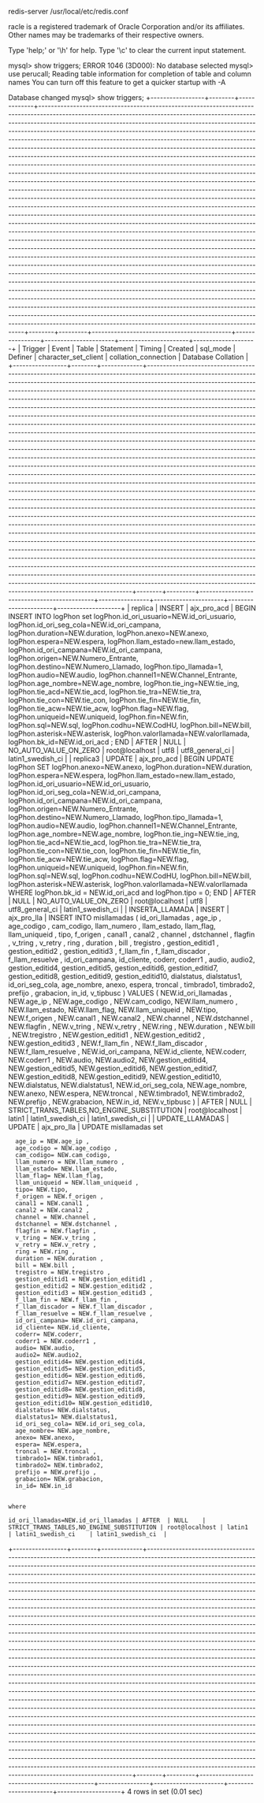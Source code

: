 redis-server /usr/local/etc/redis.conf

racle is a registered trademark of Oracle Corporation and/or its
affiliates. Other names may be trademarks of their respective
owners.

Type 'help;' or '\h' for help. Type '\c' to clear the current input statement.

mysql> show triggers;
ERROR 1046 (3D000): No database selected
mysql> use perucall;
Reading table information for completion of table and column names
You can turn off this feature to get a quicker startup with -A

Database changed
mysql> show triggers;
+-----------------+--------+-------------+-------------------------------------------------------------------------------------------------------------------------------------------------------------------------------------------------------------------------------------------------------------------------------------------------------------------------------------------------------------------------------------------------------------------------------------------------------------------------------------------------------------------------------------------------------------------------------------------------------------------------------------------------------------------------------------------------------------------------------------------------------------------------------------------------------------------------------------------------------------------------------------------------------------------------------------------------------------------------------------------------------------------------------------------------------------------------------------------------------------------------------------------------------------------------------------------------------------------------------------------------------------------------------------------------------------------------------------------------------------------------------------------------------------------------------------------------------------------------------------------------------------------------------------------------------------------------------------------------------------------------------------------------------------------------------------------------------------------------------------------------------------------------------------------------------------------------------------------------------------------------------------------------------------------------------------------------------------------------------------------------------------------------------------------------------------------------------------------------------------------------------------------------------------------------------------+--------+---------+--------------------------------------------+----------------+----------------------+----------------------+--------------------+
| Trigger         | Event  | Table       | Statement                                                                                                                                                                                                                                                                                                                                                                                                                                                                                                                                                                                                                                                                                                                                                                                                                                                                                                                                                                                                                                                        | Timing | Created | sql_mode                                   | Definer        | character_set_client | collation_connection | Database Collation |
+-----------------+--------+-------------+-------------------------------------------------------------------------------------------------------------------------------------------------------------------------------------------------------------------------------------------------------------------------------------------------------------------------------------------------------------------------------------------------------------------------------------------------------------------------------------------------------------------------------------------------------------------------------------------------------------------------------------------------------------------------------------------------------------------------------------------------------------------------------------------------------------------------------------------------------------------------------------------------------------------------------------------------------------------------------------------------------------------------------------------------------------------------------------------------------------------------------------------------------------------------------------------------------------------------------------------------------------------------------------------------------------------------------------------------------------------------------------------------------------------------------------------------------------------------------------------------------------------------------------------------------------------------------------------------------------------------------------------------------------------------------------------------------------------------------------------------------------------------------------------------------------------------------------------------------------------------------------------------------------------------------------------------------------------------------------------------------------------------------------------------------------------------------------------------------------------------------------------------------------------------------------+--------+---------+--------------------------------------------+----------------+----------------------+----------------------+--------------------+
| replica         | INSERT | ajx_pro_acd | BEGIN
    INSERT INTO logPhon set
     logPhon.id_ori_usuario=NEW.id_ori_usuario,
     logPhon.id_ori_seg_cola=NEW.id_ori_campana,
     logPhon.duration=NEW.duration,
     logPhon.anexo=NEW.anexo,
     logPhon.espera=NEW.espera,
     logPhon.llam_estado=new.llam_estado,
     logPhon.id_ori_campana=NEW.id_ori_campana,
     logPhon.origen=NEW.Numero_Entrante,
     logPhon.destino=NEW.Numero_Llamado,
     logPhon.tipo_llamada=1,
     logPhon.audio=NEW.audio,
     logPhon.channel1=NEW.Channel_Entrante,
     logPhon.age_nombre=NEW.age_nombre,
     logPhon.tie_ing=NEW.tie_ing,
     logPhon.tie_acd=NEW.tie_acd,
     logPhon.tie_tra=NEW.tie_tra,
     logPhon.tie_con=NEW.tie_con,
     logPhon.tie_fin=NEW.tie_fin,
     logPhon.tie_acw=NEW.tie_acw,
     logPhon.flag=NEW.flag,
     logPhon.uniqueid=NEW.uniqueid,
     logPhon.fin=NEW.fin,
     logPhon.sql=NEW.sql,
     logPhon.codhu=NEW.CodHU,
     logPhon.bill=NEW.bill,
     logPhon.asterisk=NEW.asterisk,
     logPhon.valorllamada=NEW.valorllamada,
     logPhon.bk_id=NEW.id_ori_acd ;
  END | AFTER  | NULL    | NO_AUTO_VALUE_ON_ZERO                      | root@localhost | utf8                 | utf8_general_ci      | latin1_swedish_ci  |
| replica3        | UPDATE | ajx_pro_acd | BEGIN
    UPDATE logPhon SET
     logPhon.anexo=NEW.anexo,
     logPhon.duration=NEW.duration,
     logPhon.espera=NEW.espera,
     logPhon.llam_estado=new.llam_estado,
     logPhon.id_ori_usuario=NEW.id_ori_usuario,
     logPhon.id_ori_seg_cola=NEW.id_ori_campana,
     logPhon.id_ori_campana=NEW.id_ori_campana,
     logPhon.origen=NEW.Numero_Entrante,
     logPhon.destino=NEW.Numero_Llamado,
     logPhon.tipo_llamada=1,
     logPhon.audio=NEW.audio,
     logPhon.channel1=NEW.Channel_Entrante,
     logPhon.age_nombre=NEW.age_nombre,
     logPhon.tie_ing=NEW.tie_ing,
     logPhon.tie_acd=NEW.tie_acd,
     logPhon.tie_tra=NEW.tie_tra,
     logPhon.tie_con=NEW.tie_con,
     logPhon.tie_fin=NEW.tie_fin,
     logPhon.tie_acw=NEW.tie_acw,
     logPhon.flag=NEW.flag,
     logPhon.uniqueid=NEW.uniqueid,
     logPhon.fin=NEW.fin,
     logPhon.sql=NEW.sql,
     logPhon.codhu=NEW.CodHU,
     logPhon.bill=NEW.bill,
     logPhon.asterisk=NEW.asterisk,
     logPhon.valorllamada=NEW.valorllamada
   WHERE logPhon.bk_id = NEW.id_ori_acd and logPhon.tipo = 0;
  END | AFTER  | NULL    | NO_AUTO_VALUE_ON_ZERO                      | root@localhost | utf8                 | utf8_general_ci      | latin1_swedish_ci  |
| INSERTA_LLAMADA | INSERT | ajx_pro_lla | INSERT INTO misllamadas
   ( 
    id_ori_llamadas ,
    age_ip ,
    age_codigo ,
    cam_codigo,
    llam_numero ,
    llam_estado,
    llam_flag,
    llam_uniqueid ,
    tipo,
    f_origen ,
    canal1 ,
    canal2 ,
    channel ,
    dstchannel ,
    flagfin ,
    v_tring ,
    v_retry ,
    ring ,
    duration ,
    bill ,
    tregistro ,
    gestion_editid1 ,
    gestion_editid2 ,
    gestion_editid3 ,
    f_llam_fin ,
    f_llam_discador ,
    f_llam_resuelve ,
    id_ori_campana,
    id_cliente,
    coderr,
    coderr1 ,
    audio,
    audio2,
    gestion_editid4,
    gestion_editid5,
    gestion_editid6,
    gestion_editid7,
    gestion_editid8,
    gestion_editid9,
    gestion_editid10,
    dialstatus,
    dialstatus1,
    id_ori_seg_cola,
    age_nombre,
    anexo,
    espera,
    troncal ,
    timbrado1,
    timbrado2,
    prefijo ,
    grabacion,
    in_id,
    v_tipbusc
     )
   VALUES
   (  NEW.id_ori_llamadas ,
      NEW.age_ip ,
      NEW.age_codigo ,
      NEW.cam_codigo,
      NEW.llam_numero ,
      NEW.llam_estado,
      NEW.llam_flag,
      NEW.llam_uniqueid ,
      NEW.tipo,
      NEW.f_origen ,
      NEW.canal1 ,
      NEW.canal2 ,
      NEW.channel ,
      NEW.dstchannel ,
      NEW.flagfin ,
      NEW.v_tring ,
      NEW.v_retry ,
      NEW.ring ,
      NEW.duration ,
      NEW.bill ,
      NEW.tregistro ,
      NEW.gestion_editid1 ,
      NEW.gestion_editid2 ,
      NEW.gestion_editid3 ,
      NEW.f_llam_fin ,
      NEW.f_llam_discador ,
      NEW.f_llam_resuelve ,
      NEW.id_ori_campana,
      NEW.id_cliente,
      NEW.coderr,
      NEW.coderr1 ,
      NEW.audio,
      NEW.audio2,
      NEW.gestion_editid4,
      NEW.gestion_editid5,
      NEW.gestion_editid6,
      NEW.gestion_editid7,
      NEW.gestion_editid8,
      NEW.gestion_editid9,
      NEW.gestion_editid10,
      NEW.dialstatus,
      NEW.dialstatus1,
      NEW.id_ori_seg_cola,
      NEW.age_nombre,
      NEW.anexo,
      NEW.espera,
      NEW.troncal ,
      NEW.timbrado1,
      NEW.timbrado2,
      NEW.prefijo ,
      NEW.grabacion,
      NEW.in_id,
      NEW.v_tipbusc
 ) | AFTER  | NULL    | STRICT_TRANS_TABLES,NO_ENGINE_SUBSTITUTION | root@localhost | latin1               | latin1_swedish_ci    | latin1_swedish_ci  |
| UPDATE_LLAMADAS | UPDATE | ajx_pro_lla | UPDATE misllamadas set 
    
      age_ip = NEW.age_ip ,
      age_codigo = NEW.age_codigo ,
      cam_codigo= NEW.cam_codigo,
      llam_numero = NEW.llam_numero ,
      llam_estado= NEW.llam_estado,
      llam_flag= NEW.llam_flag,
      llam_uniqueid = NEW.llam_uniqueid ,
      tipo= NEW.tipo,
      f_origen = NEW.f_origen ,
      canal1 = NEW.canal1 ,
      canal2 = NEW.canal2 ,
      channel = NEW.channel ,
      dstchannel = NEW.dstchannel ,
      flagfin = NEW.flagfin ,
      v_tring = NEW.v_tring ,
      v_retry = NEW.v_retry ,
      ring = NEW.ring ,
      duration = NEW.duration ,
      bill = NEW.bill ,
      tregistro = NEW.tregistro ,
      gestion_editid1 = NEW.gestion_editid1 ,
      gestion_editid2 = NEW.gestion_editid2 ,
      gestion_editid3 = NEW.gestion_editid3 ,
      f_llam_fin = NEW.f_llam_fin ,
      f_llam_discador = NEW.f_llam_discador ,
      f_llam_resuelve = NEW.f_llam_resuelve ,
      id_ori_campana= NEW.id_ori_campana,
      id_cliente= NEW.id_cliente,
      coderr= NEW.coderr,
      coderr1 = NEW.coderr1 ,
      audio= NEW.audio,
      audio2= NEW.audio2,
      gestion_editid4= NEW.gestion_editid4,
      gestion_editid5= NEW.gestion_editid5,
      gestion_editid6= NEW.gestion_editid6,
      gestion_editid7= NEW.gestion_editid7,
      gestion_editid8= NEW.gestion_editid8,
      gestion_editid9= NEW.gestion_editid9,
      gestion_editid10= NEW.gestion_editid10,
      dialstatus= NEW.dialstatus,
      dialstatus1= NEW.dialstatus1,
      id_ori_seg_cola= NEW.id_ori_seg_cola,
      age_nombre= NEW.age_nombre,
      anexo= NEW.anexo,
      espera= NEW.espera,
      troncal = NEW.troncal ,
      timbrado1= NEW.timbrado1,
      timbrado2= NEW.timbrado2,
      prefijo = NEW.prefijo ,
      grabacion= NEW.grabacion,
      in_id= NEW.in_id


    where

    id_ori_llamadas=NEW.id_ori_llamadas | AFTER  | NULL    | STRICT_TRANS_TABLES,NO_ENGINE_SUBSTITUTION | root@localhost | latin1               | latin1_swedish_ci    | latin1_swedish_ci  |
+-----------------+--------+-------------+-------------------------------------------------------------------------------------------------------------------------------------------------------------------------------------------------------------------------------------------------------------------------------------------------------------------------------------------------------------------------------------------------------------------------------------------------------------------------------------------------------------------------------------------------------------------------------------------------------------------------------------------------------------------------------------------------------------------------------------------------------------------------------------------------------------------------------------------------------------------------------------------------------------------------------------------------------------------------------------------------------------------------------------------------------------------------------------------------------------------------------------------------------------------------------------------------------------------------------------------------------------------------------------------------------------------------------------------------------------------------------------------------------------------------------------------------------------------------------------------------------------------------------------------------------------------------------------------------------------------------------------------------------------------------------------------------------------------------------------------------------------------------------------------------------------------------------------------------------------------------------------------------------------------------------------------------------------------------------------------------------------------------------------------------------------------------------------------------------------------------------------------------------------------------------------+--------+---------+--------------------------------------------+----------------+----------------------+----------------------+--------------------+
4 rows in set (0.01 sec)